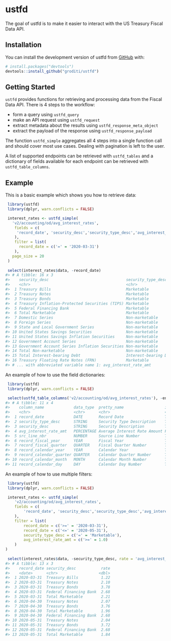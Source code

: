 
<!-- README.md is generated from README.Rmd. Please edit that file -->

# ustfd

<!-- badges: start -->
<!-- badges: end -->

The goal of ustfd is to make it easier to interact with the US Treasury
Fiscal Data API.

## Installation

You can install the development version of ustfd from
[GitHub](https://github.com/) with:

``` r
# install.packages("devtools")
devtools::install_github("groditi/ustfd")
```

## Getting Started

`ustfd` provides functions for retrieving and processing data from the
Fiscal Data API. There is 4 steps to the workflow:

-   form a query using `ustfd_query`
-   make an API request using `ustfd_request`
-   extract metadata about the results using
    `ustfd_response_meta_object`
-   extract the payload of the response using `ustfd_response_payload`

The function `ustfd_simple` aggregates all 4 steps into a single
function call and should cover most use cases. Dealing with pagination
is left to the user.

A list of supported endpoints can be retrieved with `ustfd_tables` and a
dictionary of fields available for each endpoint can be retrieved with
`ustfd_table_columns`.

## Example

This is a basic example which shows you how to retrieve data:

``` r
 library(ustfd)
 library(dplyr, warn.conflicts = FALSE)

 interest_rates <- ustfd_simple(
   'v2/accounting/od/avg_interest_rates',
    fields = c(
     'record_date', 'security_desc','security_type_desc','avg_interest_rate_amt'
    ),
    filter = list(
      record_date = c('=' = '2020-03-31')
    ),
   page_size = 20
 )
 
 select(interest_rates$data, -record_date)
#> # A tibble: 16 x 3
#>    security_desc                                  security_type_desc    avg_in~1
#>    <chr>                                          <chr>                    <dbl>
#>  1 Treasury Bills                                 Marketable               1.22 
#>  2 Treasury Notes                                 Marketable               2.10 
#>  3 Treasury Bonds                                 Marketable               3.78 
#>  4 Treasury Inflation-Protected Securities (TIPS) Marketable               0.741
#>  5 Federal Financing Bank                         Marketable               2.68 
#>  6 Total Marketable                               Marketable               2.21 
#>  7 Domestic Series                                Non-marketable           8.04 
#>  8 Foreign Series                                 Non-marketable           7.31 
#>  9 State and Local Government Series              Non-marketable           1.80 
#> 10 United States Savings Securities               Non-marketable           3.04 
#> 11 United States Savings Inflation Securities     Non-marketable           3.61 
#> 12 Government Account Series                      Non-marketable           2.48 
#> 13 Government Account Series Inflation Securities Non-marketable           1.30 
#> 14 Total Non-marketable                           Non-marketable           2.50 
#> 15 Total Interest-bearing Debt                    Interest-bearing Debt    2.29 
#> 16 Treasury Floating Rate Notes (FRN)             Marketable               0.148
#> # ... with abbreviated variable name 1: avg_interest_rate_amt
```

An example of how to use the field dictionaries:

``` r
 library(ustfd)
 library(dplyr, warn.conflicts = FALSE)

 select(ustfd_table_columns('v2/accounting/od/avg_interest_rates'), -endpoint, -definition)
#> # A tibble: 11 x 4
#>    column_name             data_type  pretty_name                  is_required
#>    <chr>                   <chr>      <chr>                        <lgl>      
#>  1 record_date             DATE       Record Date                  TRUE       
#>  2 security_type_desc      STRING     Security Type Description    TRUE       
#>  3 security_desc           STRING     Security Description         TRUE       
#>  4 avg_interest_rate_amt   PERCENTAGE Average Interest Rate Amount FALSE      
#>  5 src_line_nbr            NUMBER     Source Line Number           TRUE       
#>  6 record_fiscal_year      YEAR       Fiscal Year                  TRUE       
#>  7 record_fiscal_quarter   QUARTER    Fiscal Quarter Number        TRUE       
#>  8 record_calendar_year    YEAR       Calendar Year                TRUE       
#>  9 record_calendar_quarter QUARTER    Calendar Quarter Number      TRUE       
#> 10 record_calendar_month   MONTH      Calendar Month Number        TRUE       
#> 11 record_calendar_day     DAY        Calendar Day Number          TRUE
```

An example of how to use multiple filters:

``` r
 library(ustfd)
 library(dplyr, warn.conflicts = FALSE)

 interest_rates <- ustfd_simple(
    'v2/accounting/od/avg_interest_rates',
    fields = c(
        'record_date', 'security_desc','security_type_desc','avg_interest_rate_amt'
    ),
    filter = list(
        record_date = c('>=' = '2020-03-31'),
        record_date = c('<=' = '2020-05-31'),
        security_type_desc = c('=' = 'Marketable'),
        avg_interest_rate_amt = c('>=' = 1.0)
    )
)
 
 select(interest_rates$data, -security_type_desc, rate = 'avg_interest_rate_amt')
#> # A tibble: 13 x 3
#>    record_date security_desc           rate
#>    <date>      <chr>                  <dbl>
#>  1 2020-03-31  Treasury Bills          1.22
#>  2 2020-03-31  Treasury Notes          2.10
#>  3 2020-03-31  Treasury Bonds          3.78
#>  4 2020-03-31  Federal Financing Bank  2.68
#>  5 2020-03-31  Total Marketable        2.21
#>  6 2020-04-30  Treasury Notes          2.07
#>  7 2020-04-30  Treasury Bonds          3.76
#>  8 2020-04-30  Total Marketable        1.96
#>  9 2020-04-30  Federal Financing Bank  2.68
#> 10 2020-05-31  Treasury Notes          2.04
#> 11 2020-05-31  Treasury Bonds          3.72
#> 12 2020-05-31  Federal Financing Bank  2.68
#> 13 2020-05-31  Total Marketable        1.84
```
